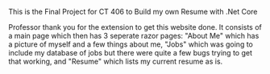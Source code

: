 This is the Final Project for CT 406 to Build my own Resume with .Net Core

Professor thank you for the extension to get this website done. 
It consists of a main page which then has 3 seperate razor pages: "About Me" which has a picture of myself and a few things about me, "Jobs" which was going to include my database of jobs but there were quite a few bugs trying to get that working, and "Resume" which lists my current resume as is. 

